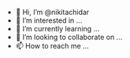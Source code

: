 - 👋 Hi, I’m @nikitachidar
- 👀 I’m interested in ...
- 🌱 I’m currently learning ...
- 💞️ I’m looking to collaborate on ...
- 📫 How to reach me ...

<!---
nikitachidar/nikitachidar is a ✨ special ✨ repository because its `README.md` (this file) appears on your GitHub profile.
You can click the Preview link to take a look at your changes.
--->
